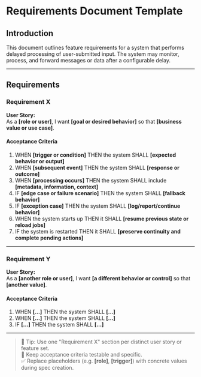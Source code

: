 # Requirements Document Template

## Introduction

This document outlines feature requirements for a system that performs delayed processing of user-submitted input. The system may monitor, process, and forward messages or data after a configurable delay.

---

## Requirements

### Requirement X

**User Story:**  
As a **[role or user]**, I want **[goal or desired behavior]** so that **[business value or use case]**.

#### Acceptance Criteria

1. WHEN **[trigger or condition]** THEN the system SHALL **[expected behavior or output]**
2. WHEN **[subsequent event]** THEN the system SHALL **[response or outcome]**
3. WHEN **[processing occurs]** THEN the system SHALL include **[metadata, information, context]**
4. IF **[edge case or failure scenario]** THEN the system SHALL **[fallback behavior]**
5. IF **[exception case]** THEN the system SHALL **[log/report/continue behavior]**
6. WHEN the system starts up THEN it SHALL **[resume previous state or reload jobs]**
7. IF the system is restarted THEN it SHALL **[preserve continuity and complete pending actions]**

---

### Requirement Y

**User Story:**  
As a **[another role or user]**, I want **[a different behavior or control]** so that **[another value]**.

#### Acceptance Criteria

1. WHEN **[...]** THEN the system SHALL **[...]**
2. WHEN **[...]** THEN the system SHALL **[...]**
3. IF **[...]** THEN the system SHALL **[...]**

---

> 🔧 Tip: Use one "Requirement X" section per distinct user story or feature set.  
> 📌 Keep acceptance criteria testable and specific.  
> ✅ Replace placeholders (e.g. **[role]**, **[trigger]**) with concrete values during spec creation.
